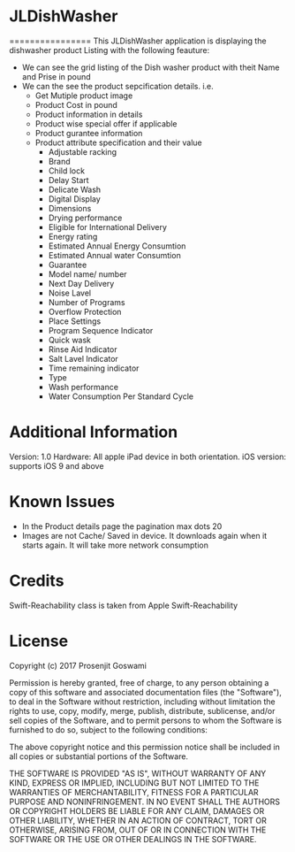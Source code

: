 # JLDishWasher

================
This JLDishWasher application is displaying the dishwasher product Listing with the following feauture:
- We can see the grid listing of the Dish washer product with theit Name and Prise in pound
- We can the see the product sepcification details. i.e.
  - Get Mutiple product image 
  - Product Cost in pound
  - Product information in details 
  - Product wise special offer if applicable
  - Product gurantee information
  - Product attribute specification and their value
    - Adjustable racking
    - Brand
    - Child lock
    - Delay Start
    - Delicate Wash
    - Digital Display
    - Dimensions
    - Drying performance
    - Eligible for International Delivery
    - Energy rating
    - Estimated Annual Energy Consumtion
    - Estimated Annual water Consumtion
    - Guarantee
    - Model name/ number
    - Next Day Delivery
    - Noise Lavel
    - Number of Programs
    - Overflow Protection
    - Place Settings
    - Program Sequence Indicator
    - Quick wask
    - Rinse Aid Indicator
    - Salt Lavel Indicator
    - Time remaining indicator
    - Type
    - Wash performance
    - Water Consumption Per Standard Cycle
    
Additional Information
===========================
Version: 1.0
Hardware: All apple iPad device in both orientation.
iOS version: supports iOS 9 and above

Known Issues
================
- In the Product details page the pagination max dots 20
- Images are not Cache/ Saved  in device. It downloads again when it starts again. It will take more network consumption

Credits
================
Swift-Reachability class is taken from Apple Swift-Reachability

License
=======
Copyright (c) 2017 Prosenjit Goswami

Permission is hereby granted, free of charge, to any person
obtaining a copy of this software and associated documentation
files (the "Software"), to deal in the Software without
restriction, including without limitation the rights to use,
copy, modify, merge, publish, distribute, sublicense, and/or sell
copies of the Software, and to permit persons to whom the
Software is furnished to do so, subject to the following
conditions:

The above copyright notice and this permission notice shall be
included in all copies or substantial portions of the Software.

THE SOFTWARE IS PROVIDED "AS IS", WITHOUT WARRANTY OF ANY KIND,
EXPRESS OR IMPLIED, INCLUDING BUT NOT LIMITED TO THE WARRANTIES
OF MERCHANTABILITY, FITNESS FOR A PARTICULAR PURPOSE AND
NONINFRINGEMENT. IN NO EVENT SHALL THE AUTHORS OR COPYRIGHT
HOLDERS BE LIABLE FOR ANY CLAIM, DAMAGES OR OTHER LIABILITY,
WHETHER IN AN ACTION OF CONTRACT, TORT OR OTHERWISE, ARISING
FROM, OUT OF OR IN CONNECTION WITH THE SOFTWARE OR THE USE OR
OTHER DEALINGS IN THE SOFTWARE.
